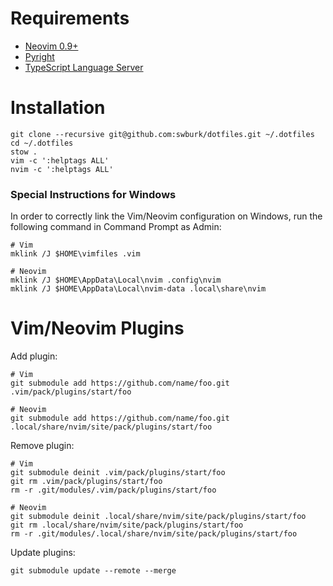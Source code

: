 # Requirements

* [Neovim 0.9+](https://neovim.io)
* [Pyright](https://github.com/microsoft/pyright)
* [TypeScript Language Server](https://github.com/typescript-language-server/typescript-language-server)

# Installation

```
git clone --recursive git@github.com:swburk/dotfiles.git ~/.dotfiles
cd ~/.dotfiles
stow .
vim -c ':helptags ALL'
nvim -c ':helptags ALL'
```

### Special Instructions for Windows

In order to correctly link the Vim/Neovim configuration on Windows, run the following command in Command Prompt as Admin:

```
# Vim
mklink /J $HOME\vimfiles .vim

# Neovim
mklink /J $HOME\AppData\Local\nvim .config\nvim
mklink /J $HOME\AppData\Local\nvim-data .local\share\nvim
```

# Vim/Neovim Plugins

Add plugin:
```
# Vim
git submodule add https://github.com/name/foo.git .vim/pack/plugins/start/foo

# Neovim
git submodule add https://github.com/name/foo.git .local/share/nvim/site/pack/plugins/start/foo
```

Remove plugin:
```
# Vim
git submodule deinit .vim/pack/plugins/start/foo
git rm .vim/pack/plugins/start/foo
rm -r .git/modules/.vim/pack/plugins/start/foo

# Neovim
git submodule deinit .local/share/nvim/site/pack/plugins/start/foo
git rm .local/share/nvim/site/pack/plugins/start/foo
rm -r .git/modules/.local/share/nvim/site/pack/plugins/start/foo
```

Update plugins:
```
git submodule update --remote --merge
```
